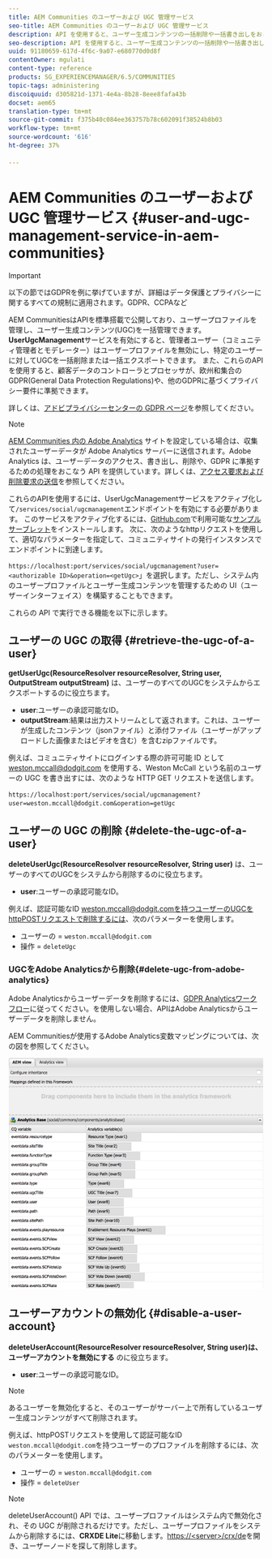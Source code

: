 ```yaml
---
title: AEM Communities のユーザーおよび UGC 管理サービス
seo-title: AEM Communities のユーザーおよび UGC 管理サービス
description: API を使用すると、ユーザー生成コンテンツの一括削除や一括書き出しをおこなったり、ユーザーアカウントを無効化したりできます。
seo-description: API を使用すると、ユーザー生成コンテンツの一括削除や一括書き出しをおこなったり、ユーザーアカウントを無効化したりできます。
uuid: 91180659-617d-4f6c-9a07-e680770d0d8f
contentOwner: mgulati
content-type: reference
products: SG_EXPERIENCEMANAGER/6.5/COMMUNITIES
topic-tags: administering
discoiquuid: d305821d-1371-4e4a-8b28-8eee8fafa43b
docset: aem65
translation-type: tm+mt
source-git-commit: f375b40c084ee363757b78c602091f38524b8b03
workflow-type: tm+mt
source-wordcount: '616'
ht-degree: 37%

---
```



# AEM Communities のユーザーおよび UGC 管理サービス  {#user-and-ugc-management-service-in-aem-communities}

>[!IMPORTANT]
>
>以下の節ではGDPRを例に挙げていますが、詳細はデータ保護とプライバシーに関するすべての規制に適用されます。GDPR、CCPAなど

AEM CommunitiesはAPIを標準搭載で公開しており、ユーザープロファイルを管理し、ユーザー生成コンテンツ(UGC)を一括管理できます。 **UserUgcManagement**&#x200B;サービスを有効にすると、管理者ユーザー（コミュニティ管理者とモデレーター）はユーザープロファイルを無効にし、特定のユーザーに対してUGCを一括削除または一括エクスポートできます。 また、これらのAPIを使用すると、顧客データのコントローラとプロセッサが、欧州和集合のGDPR(General Data Protection Regulations)や、他のGDPRに基づくプライバシー要件に準拠できます。

詳しくは、[アドビプライバシーセンターの GDPR ページ](https://www.adobe.com/jp/privacy/general-data-protection-regulation.html)を参照してください。

>[!NOTE]
>
>[AEM Communities 内の Adobe Analytics](/help/communities/analytics.md) サイトを設定している場合は、収集されたユーザーデータが Adobe Analytics サーバーに送信されます。Adobe Analytics は、ユーザーデータのアクセス、書き出し、削除や、GDPR に準拠するための処理をおこなう API を提供しています。詳しくは、[アクセス要求および削除要求の送信](https://docs.adobe.com/content/help/en/analytics/admin/data-governance/gdpr-submit-access-delete.html)を参照してください。

これらのAPIを使用するには、UserUgcManagementサービスをアクティブ化して`/services/social/ugcmanagement`エンドポイントを有効にする必要があります。 このサービスをアクティブ化するには、[GitHub.com](https://github.com/Adobe-Marketing-Cloud/aem-communities-ugc-migration/tree/main/bundles/communities-ugc-management-servlet)で利用可能な[サンプルサーブレット](https://github.com/Adobe-Marketing-Cloud/aem-communities-ugc-migration/tree/main/bundles/communities-ugc-management-servlet)をインストールします。 次に、次のようなhttpリクエストを使用して、適切なパラメーターを指定して、コミュニティサイトの発行インスタンスでエンドポイントに到達します。

`https://localhost:port/services/social/ugcmanagement?user=<authorizable ID>&operation=<getUgc>`」を選択します。ただし、システム内のユーザープロファイルとユーザー生成コンテンツを管理するための UI（ユーザーインターフェイス）を構築することもできます。

これらの API で実行できる機能を以下に示します。

## ユーザーの UGC の取得  {#retrieve-the-ugc-of-a-user}

**getUserUgc(ResourceResolver resourceResolver, String user, OutputStream outputStream)** は、ユーザーのすべてのUGCをシステムからエクスポートするのに役立ちます。

* **user**:ユーザーの承認可能なID。
* **outputStream**:結果は出力ストリームとして返されます。これは、ユーザーが生成したコンテンツ（jsonファイル）と添付ファイル（ユーザーがアップロードした画像またはビデオを含む）を含むzipファイルです。

例えば、コミュニティサイトにログインする際の許可可能 ID として weston.mccall@dodgit.com を使用する、Weston McCall という名前のユーザーの UGC を書き出すには、次のような HTTP GET リクエストを送信します。

`https://localhost:port/services/social/ugcmanagement?user=weston.mccall@dodgit.com&operation=getUgc`

## ユーザーの UGC の削除 {#delete-the-ugc-of-a-user}

**deleteUserUgc(ResourceResolver resourceResolver, String user)** は、ユーザーのすべてのUGCをシステムから削除するのに役立ちます。

* **user**:ユーザーの承認可能なID。

例えば、認証可能なID weston.mccall@dodgit.comを持つユーザーのUGCをhttpPOSTリクエストで削除するには、次のパラメーターを使用します。

* ユーザーの = `weston.mccall@dodgit.com`
* 操作 = `deleteUgc`

### UGCをAdobe Analyticsから削除{#delete-ugc-from-adobe-analytics}

Adobe Analyticsからユーザーデータを削除するには、[GDPR Analyticsワークフロー](https://docs.adobe.com/content/help/en/analytics/admin/data-governance/an-gdpr-workflow.html)に従ってください。を使用しない場合、APIはAdobe Analyticsからユーザーデータを削除しません。

AEM Communitiesが使用するAdobe Analytics変数マッピングについては、次の図を参照してください。

![AEM communitiesのAdobe Analytics変数マッピング](assets/analytics-communities-mapping.png)

## ユーザーアカウントの無効化 {#disable-a-user-account}

**deleteUserAccount(ResourceResolver resourceResolver, String user)は、ユーザーアカウントを無効にする** のに役立ちます。

* **user**:ユーザーの承認可能なID。

>[!NOTE]
>
>あるユーザーを無効化すると、そのユーザーがサーバー上で所有しているユーザー生成コンテンツがすべて削除されます。

例えば、httpPOSTリクエストを使用して認証可能なID `weston.mccall@dodgit.com`を持つユーザーのプロファイルを削除するには、次のパラメーターを使用します。

* ユーザーの = `weston.mccall@dodgit.com`
* 操作 = `deleteUser`

>[!NOTE]
>
>deleteUserAccount() API では、ユーザープロファイルはシステム内で無効化され、その UGC が削除されるだけです。ただし、ユーザープロファイルをシステムから削除するには、**CRXDE Lite**&#x200B;に移動します。[https://&lt;server>/crx/de](https://localhost:4502/crx/de)を開き、ユーザーノードを探して削除します。
